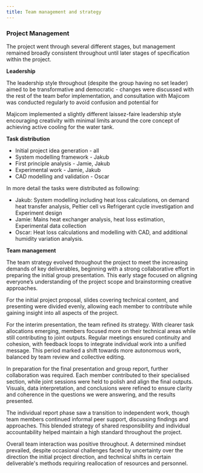 ```yaml
---
title: Team management and strategy
---
```


### Project Management ###

The project went through several different stages, but management remained broadly consistent throughout until later stages of specification within the project.

**Leadership**

The leadership style throughout (despite the group having no set leader) aimed to be transformative and democratic - changes were discussed with the rest of the team befor implementation, and consultation with Majicom was conducted regularly to avoid confusion and potential for 

Majicom implemented a slightly different laissez-faire leadership style encouraging creativity with minimal limits around the core concept of achieving active cooling for the water tank.

**Task distribution**

- Initial project idea generation - all
- System modelling framework - Jakub
- First principle analysis - Jamie, Jakub
- Experimental work - Jamie, Jakub
- CAD modelling and validation - Oscar

In more detail the tasks were distributed as following:
- Jakub: System modelling including heat loss calculations, on demand heat transfer analysis, Peltier cell vs Refrigerant cycle investigation and Experiment design
- Jamie: Mains heat exchanger analysis, heat loss estimation, Experimental data collection
- Oscar: Heat loss calculations and modelling with CAD, and additional humidity variation analysis.

**Team management**

The team strategy evolved throughout the project to meet the increasing demands of key deliverables, beginning with a strong collaborative effort in preparing the initial group presentation. This early stage focused on aligning everyone’s understanding of the project scope and brainstorming creative approaches. 

For the initial project proposal, slides covering technical content,  and presenting were divided evenly, allowing each member to contribute while gaining insight into all aspects of the project.

For the interim presentation, the team refined its strategy. With clearer task allocations emerging, members focused more on their technical areas while still contributing to joint outputs. Regular meetings ensured continuity and cohesion, with feedback loops to integrate individual work into a unified message. This period marked a shift towards more autonomous work, balanced by team review and collective editing.

In preparation for the final presentation and group report, further collaboration was required. Each member contributed to their specialised section, while joint sessions were held to polish and align the final outputs. Visuals, data interpretation, and conclusions were refined to ensure clarity and coherence in the questions we were answering, and the results presented.

The individual report phase saw a transition to independent work, though team members continued informal peer support, discussing findings and approaches. This blended strategy of shared responsibility and individual accountability helped maintain a high standard throughout the project.

Overall team interaction was positive throughout. A determined mindset prevailed, despite occasional challenges faced by uncertainty over the direction the initial project direction, and technical shifts in certain deliverable's methods requiring reallocation of resources and personnel.
